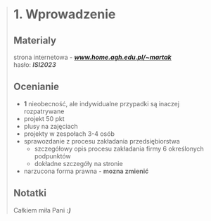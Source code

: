 > # 1. Wprowadzenie
> ## Materialy
> strona internetowa - ***www.home.agh.edu.pl/~martak***  
> hasło: ***ISI2023***
> ## Ocenianie
> * **1** nieobecność, ale indywidualne przypadki są inaczej rozpatrywane
> * projekt 50 pkt  
> * plusy na zajęciach  
> * projekty w zespołach 3-4 osób  
> * sprawozdanie z procesu zakładania przedsiębiorstwa
>   * szczegółowy opis procesu zakładania firmy 6 określonych podpunktów
>   * dokładne szczegóły na stronie
> * narzucona forma prawna - **mozna zmienić**
> ## Notatki
> Całkiem miła Pani ***:)***
